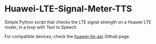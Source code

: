 # Huawei-LTE-Signal-Meter-TTS
Simple Python script that checks the LTE signal strength on a Huawei LTE router, in a loop with Text to Speech.

For compatible devices, check the [huawei-lte-api](https://github.com/Salamek/huawei-lte-api) Github page.
